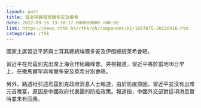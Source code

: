 ```yaml
---
layout: post
title: 習近平將晤埃爾多安及萊希
date: 2022-09-16 13:38:17.000000000 +08:00
link: https://news.rthk.hk/rthk/ch/component/k2/1667075-20220916.htm
categories: rthk
---
```


國家主席習近平將與土耳其總統埃爾多安及伊朗總統萊希會晤。

習近平在烏茲別克出席上海合作組織峰會。央視報道，習近平將於當地16日早上，在撒馬爾罕與埃爾多安及萊希分別會晤。

另外，路透社引述烏茲別克政府消息人士報道，由於防疫原因，習近平並沒有出席元首晚宴，原因是中國政府代表團的防疫政策。報道指，中國外交部對這項消息暫時並未有回應。
